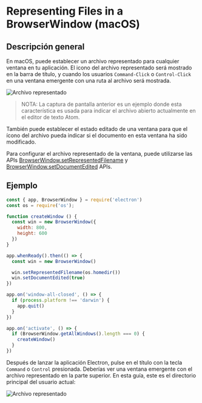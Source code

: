 # Representing Files in a BrowserWindow (macOS)

## Descripción general

En macOS, puede establecer un archivo representado para cualquier ventana en tu aplicación. El icono del archivo representado será mostrado en la barra de título, y cuando los usuarios `Command-Click` o `Control-Click` en una ventana emergente con una ruta al archivo será mostrada.

![Archivo representado][1]

> NOTA: La captura de pantalla anterior es un ejemplo donde esta característica es usada para indicar el archivo abierto actualmente en el editor de texto Atom.

También puede establecer el estado editado de una ventana para que el ícono del archivo pueda indicar si el documento en esta ventana ha sido modificado.

Para configurar el archivo representado de la ventana, puede utilizarse las APIs [BrowserWindow.setRepresentedFilename][setrepresentedfilename] y [BrowserWindow.setDocumentEdited][setdocumentedited] APIs.

## Ejemplo

```javascript fiddle='docs/fiddles/features/represented-file'
const { app, BrowserWindow } = require('electron')
const os = require('os');

function createWindow () {
  const win = new BrowserWindow({
    width: 800,
    height: 600
  })
}

app.whenReady().then(() => {
  const win = new BrowserWindow()

  win.setRepresentedFilename(os.homedir())
  win.setDocumentEdited(true)
})

app.on('window-all-closed', () => {
  if (process.platform !== 'darwin') {
    app.quit()
  }
})

app.on('activate', () => {
  if (BrowserWindow.getAllWindows().length === 0) {
    createWindow()
  }
})
```

Después de lanzar la aplicación Electron, pulse en el título con la tecla `Command` o `Control` presionada. Deberías ver una ventana emergente con el archivo representado en la parte superior. En esta guía, este es el directorio principal del usuario actual:

![Archivo representado](../images/represented-file.png)

[1]: https://cloud.githubusercontent.com/assets/639601/5082061/670a949a-6f14-11e4-987a-9aaa04b23c1d.png
[setrepresentedfilename]: ../api/browser-window.md#winsetrepresentedfilenamefilename-macos
[setdocumentedited]: ../api/browser-window.md#winsetdocumenteditededited-macos
